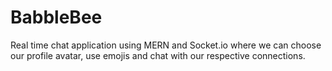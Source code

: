 # BabbleBee
Real time chat application using MERN and Socket.io where we can choose our profile avatar, use emojis and chat with our respective connections.
